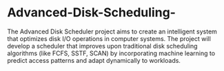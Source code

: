 # Advanced-Disk-Scheduling-
The Advanced Disk Scheduler project aims to create an intelligent system that optimizes disk I/O operations in computer systems. The project will develop a scheduler that improves upon traditional disk scheduling algorithms (like FCFS, SSTF, SCAN) by incorporating machine learning to predict access patterns and adapt dynamically to workloads.
